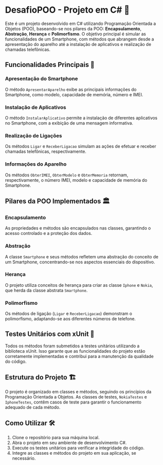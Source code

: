 # DesafioPOO - Projeto em C# 📱

Este é um projeto desenvolvido em C# utilizando Programação Orientada a Objetos (POO), baseando-se nos pilares da POO: **Encapsulamento**, **Abstração**, **Herança** e **Polimorfismo**. O objetivo principal é simular as funcionalidades de um Smartphone, com métodos que abrangem desde a apresentação do aparelho até a instalação de aplicativos e realização de chamadas telefônicas.

## Funcionalidades Principais 🚀

### Apresentação do Smartphone
O método `ApresentarAparelho` exibe as principais informações do Smartphone, como modelo, capacidade de memória, número e IMEI.

### Instalação de Aplicativos
O método `InstalarAplicativo` permite a instalação de diferentes aplicativos no Smartphone, com a exibição de uma mensagem informativa.

### Realização de Ligações
Os métodos `Ligar` e `ReceberLigacao` simulam as ações de efetuar e receber chamadas telefônicas, respectivamente.

### Informações do Aparelho
Os métodos `ObterIMEI`, `ObterModelo` e `ObterMemoria` retornam, respectivamente, o número IMEI, modelo e capacidade de memória do Smartphone.

## Pilares da POO Implementados 🏛️

### Encapsulamento
As propriedades e métodos são encapsulados nas classes, garantindo o acesso controlado e a proteção dos dados.

### Abstração
A classe `Smartphone` e seus métodos refletem uma abstração do conceito de um Smartphone, concentrando-se nos aspectos essenciais do dispositivo.

### Herança
O projeto utiliza conceitos de herança para criar as classe `Iphone` e `Nokia`, que herda da classe abstrata `Smartphone`.

### Polimorfismo
Os métodos de ligação (`Ligar` e `ReceberLigacao`) demonstram o polimorfismo, adaptando-se aos diferentes números de telefone.

## Testes Unitários com xUnit 🧪

Todos os métodos foram submetidos a testes unitários utilizando a biblioteca xUnit. Isso garante que as funcionalidades do projeto estão corretamente implementadas e contribui para a manutenção da qualidade do código.

## Estrutura do Projeto 🏗️

O projeto é organizado em classes e métodos, seguindo os princípios da Programação Orientada a Objetos. As classes de testes, `NokiaTestes` e `IphoneTestes`, contêm casos de teste para garantir o funcionamento adequado de cada método.

## Como Utilizar 🛠️

1. Clone o repositório para sua máquina local.
2. Abra o projeto em seu ambiente de desenvolvimento C#.
3. Execute os testes unitários para verificar a integridade do código.
4. Integre as classes e métodos do projeto em sua aplicação, se necessário.
